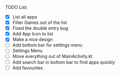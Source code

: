<p>TODO List:</p>

- [x] List all apps
- [X] Filter Games out of the list
- [X] Fixed the double entry bug
- [X] Add App Icon to list
- [X] Make a nice design
- [ ] Add bottom bar for settings menu
- [ ] Settings Menu
- [ ] Move everything out of MainActivity.kt
- [ ] Add search bar in bottom bar to find apps quickly
- [ ] Add favourites
